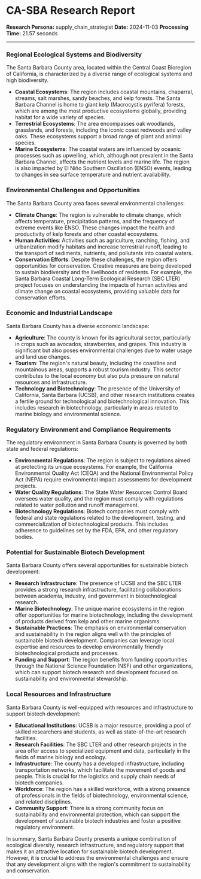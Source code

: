 # CA-SBA Research Report

**Research Persona:** supply_chain_strategist
**Date:** 2024-11-03
**Processing Time:** 21.57 seconds

---

### Regional Ecological Systems and Biodiversity

The Santa Barbara County area, located within the Central Coast Bioregion of California, is characterized by a diverse range of ecological systems and high biodiversity.

- **Coastal Ecosystems**: The region includes coastal mountains, chaparral, streams, salt marshes, sandy beaches, and kelp forests. The Santa Barbara Channel is home to giant kelp (Macrocystis pyrifera) forests, which are among the most productive ecosystems globally, providing habitat for a wide variety of species.
- **Terrestrial Ecosystems**: The area encompasses oak woodlands, grasslands, and forests, including the iconic coast redwoods and valley oaks. These ecosystems support a broad range of plant and animal species.
- **Marine Ecosystems**: The coastal waters are influenced by oceanic processes such as upwelling, which, although not prevalent in the Santa Barbara Channel, affects the nutrient levels and marine life. The region is also impacted by El Niño Southern Oscillation (ENSO) events, leading to changes in sea surface temperature and nutrient availability.

### Environmental Challenges and Opportunities

The Santa Barbara County area faces several environmental challenges:

- **Climate Change**: The region is vulnerable to climate change, which affects temperature, precipitation patterns, and the frequency of extreme events like ENSO. These changes impact the health and productivity of kelp forests and other coastal ecosystems.
- **Human Activities**: Activities such as agriculture, ranching, fishing, and urbanization modify habitats and increase terrestrial runoff, leading to the transport of sediments, nutrients, and pollutants into coastal waters.
- **Conservation Efforts**: Despite these challenges, the region offers opportunities for conservation. Creative measures are being developed to sustain biodiversity and the livelihoods of residents. For example, the Santa Barbara Coastal Long-Term Ecological Research (SBC LTER) project focuses on understanding the impacts of human activities and climate change on coastal ecosystems, providing valuable data for conservation efforts.

### Economic and Industrial Landscape

Santa Barbara County has a diverse economic landscape:

- **Agriculture**: The county is known for its agricultural sector, particularly in crops such as avocados, strawberries, and grapes. This industry is significant but also poses environmental challenges due to water usage and land use changes.
- **Tourism**: The region's natural beauty, including the coastline and mountainous areas, supports a robust tourism industry. This sector contributes to the local economy but also puts pressure on natural resources and infrastructure.
- **Technology and Biotechnology**: The presence of the University of California, Santa Barbara (UCSB), and other research institutions creates a fertile ground for technological and biotechnological innovation. This includes research in biotechnology, particularly in areas related to marine biology and environmental science.

### Regulatory Environment and Compliance Requirements

The regulatory environment in Santa Barbara County is governed by both state and federal regulations:

- **Environmental Regulations**: The region is subject to regulations aimed at protecting its unique ecosystems. For example, the California Environmental Quality Act (CEQA) and the National Environmental Policy Act (NEPA) require environmental impact assessments for development projects.
- **Water Quality Regulations**: The State Water Resources Control Board oversees water quality, and the region must comply with regulations related to water pollution and runoff management.
- **Biotechnology Regulations**: Biotech companies must comply with federal and state regulations related to the development, testing, and commercialization of biotechnological products. This includes adherence to guidelines set by the FDA, EPA, and other regulatory bodies.

### Potential for Sustainable Biotech Development

Santa Barbara County offers several opportunities for sustainable biotech development:

- **Research Infrastructure**: The presence of UCSB and the SBC LTER provides a strong research infrastructure, facilitating collaborations between academia, industry, and government in biotechnological research.
- **Marine Biotechnology**: The unique marine ecosystems in the region offer opportunities for marine biotechnology, including the development of products derived from kelp and other marine organisms.
- **Sustainable Practices**: The emphasis on environmental conservation and sustainability in the region aligns well with the principles of sustainable biotech development. Companies can leverage local expertise and resources to develop environmentally friendly biotechnological products and processes.
- **Funding and Support**: The region benefits from funding opportunities through the National Science Foundation (NSF) and other organizations, which can support biotech research and development focused on sustainability and environmental stewardship.

### Local Resources and Infrastructure

Santa Barbara County is well-equipped with resources and infrastructure to support biotech development:

- **Educational Institutions**: UCSB is a major resource, providing a pool of skilled researchers and students, as well as state-of-the-art research facilities.
- **Research Facilities**: The SBC LTER and other research projects in the area offer access to specialized equipment and data, particularly in the fields of marine biology and ecology.
- **Infrastructure**: The county has a developed infrastructure, including transportation networks, which facilitate the movement of goods and people. This is crucial for the logistics and supply chain needs of biotech companies.
- **Workforce**: The region has a skilled workforce, with a strong presence of professionals in the fields of biotechnology, environmental science, and related disciplines.
- **Community Support**: There is a strong community focus on sustainability and environmental protection, which can support the development of sustainable biotech industries and foster a positive regulatory environment.

In summary, Santa Barbara County presents a unique combination of ecological diversity, research infrastructure, and regulatory support that makes it an attractive location for sustainable biotech development. However, it is crucial to address the environmental challenges and ensure that any development aligns with the region's commitment to sustainability and conservation.